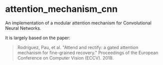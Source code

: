 # attention_mechanism_cnn

 An implementation of a modular attention mechanism for Convolutional Neural Networks. 

 It is largely based on the paper:

> Rodríguez, Pau, et al. "Attend and rectify: a gated attention mechanism for fine-grained recovery." Proceedings of the European Conference on Computer Vision (ECCV). 2018.


